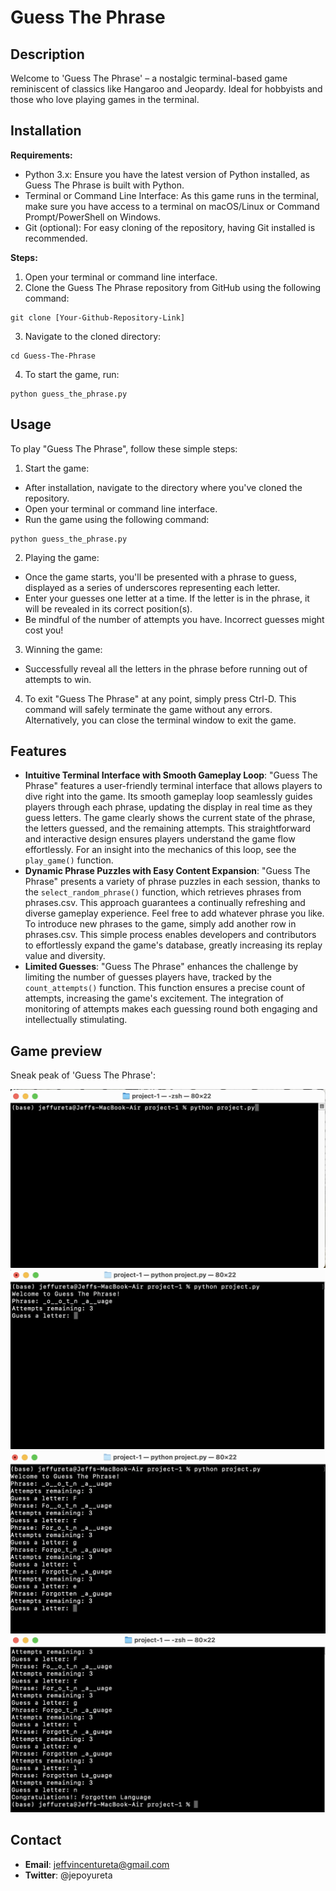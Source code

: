 # Guess The Phrase

## Description
Welcome to 'Guess The Phrase' – a nostalgic terminal-based game reminiscent of classics like Hangaroo and Jeopardy. Ideal for hobbyists and those who love playing games in the terminal.

## Installation
**Requirements:**
- Python 3.x: Ensure you have the latest version of Python installed, as Guess The Phrase is built with Python.
- Terminal or Command Line Interface: As this game runs in the terminal, make sure you have access to a terminal on macOS/Linux or Command Prompt/PowerShell on Windows.
- Git (optional): For easy cloning of the repository, having Git installed is recommended.

**Steps:**
1. Open your terminal or command line interface.
2. Clone the Guess The Phrase repository from GitHub using the following command:
```
git clone [Your-Github-Repository-Link]

```
3. Navigate to the cloned directory:
```
cd Guess-The-Phrase

```
4. To start the game, run:
```
python guess_the_phrase.py
```
## Usage
To play "Guess The Phrase", follow these simple steps: 

1. Start the game:
- After installation, navigate to the directory where you've cloned the repository.
- Open your terminal or command line interface.
- Run the game using the following command:
```
python guess_the_phrase.py

```
2. Playing the game:
- Once the game starts, you'll be presented with a phrase to guess, displayed as a series of underscores representing each letter.
- Enter your guesses one letter at a time. If the letter is in the phrase, it will be revealed in its correct position(s).
- Be mindful of the number of attempts you have. Incorrect guesses might cost you!

3. Winning the game: 
- Successfully reveal all the letters in the phrase before running out of attempts to win.

4. To exit "Guess The Phrase" at any point, simply press Ctrl-D. This command will safely terminate the game without any errors. Alternatively, you can close the terminal window to exit the game.

## Features
- **Intuitive Terminal Interface with Smooth Gameplay Loop**: "Guess The Phrase" features a user-friendly terminal interface that allows players to dive right into the game. Its smooth gameplay loop seamlessly guides players through each phrase, updating the display in real time as they guess letters. The game clearly shows the current state of the phrase, the letters guessed, and the remaining attempts. This straightforward and interactive design ensures players understand the game flow effortlessly. For an insight into the mechanics of this loop, see the `play_game()` function.
- **Dynamic Phrase Puzzles with Easy Content Expansion**: "Guess The Phrase" presents a variety of phrase puzzles in each session, thanks to the `select_random_phrase()` function, which retrieves phrases from phrases.csv. This approach guarantees a continually refreshing and diverse gameplay experience. Feel free to add whatever phrase you like. To introduce new phrases to the game, simply add another row in phrases.csv. This simple process enables developers and contributors to effortlessly expand the game's database, greatly increasing its replay value and diversity.
- **Limited Guesses**: "Guess The Phrase" enhances the challenge by limiting the number of guesses players have, tracked by the `count_attempts()` function. This function ensures a precise count of attempts, increasing the game's excitement. The integration of monitoring of attempts makes each guessing round both engaging and intellectually stimulating.

## Game preview

Sneak peak of 'Guess The Phrase':

![Run the game](https://github.com/jeffureta/project-1/blob/main/screenshots/screenshot-1.png)
![Now guess the phrase](https://github.com/jeffureta/project-1/blob/main/screenshots/screenshot-2.png)
![Input letters](https://github.com/jeffureta/project-1/blob/main/screenshots/screenshot-3.png)
![Finishing the game](https://github.com/jeffureta/project-1/blob/main/screenshots/screenshot-4.png)

## Contact
- **Email**: jeffvincentureta@gmail.com
- **Twitter**: @jepoyureta
